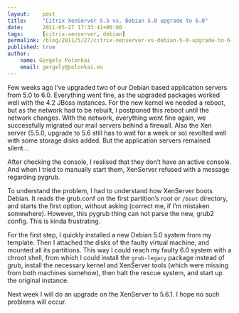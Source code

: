 ```yaml
---
layout:    post
title:     "Citrix XenServer 5.5 vs. Debian 5.0 upgrade to 6.0"
date:      2011-05-27 17:33:41+00:00
tags:      [citrix-xenserver, debian]
permalink: /blog/2011/5/27/citrix-xenserver-vs-debian-5-0-upgrade-to-6-0
published: true
author:
    name: Gergely Polonkai
    email: gergely@polonkai.eu
---
```


Few weeks ago I’ve upgraded two of our Debian based application servers from
5.0 to 6.0. Everything went fine, as the upgraded packages worked well with
the 4.2 JBoss instances. For the new kernel we needed a reboot, but as the
network had to be rebuilt, I postponed this reboot until the network changes.
With the network, everything went fine again, we successfully migrated our
mail servers behind a firewall. Also the Xen server (5.5.0, upgrade to 5.6
still has to wait for a week or so) revolted well with some storage disks
added. But the application servers remained silent…

After checking the console, I realised that they don’t have an active console.
And when I tried to manually start them, XenServer refused with a message
regarding pygrub.

To understand the problem, I had to understand how XenServer boots Debian. It
reads the grub.conf on the first partition’s root or `/boot` directory, and
starts the first option, without asking (correct me, if I’m mistaken
somewhere). However, this pygrub thing can not parse the new, grub2 config.
This is kinda frustrating.

For the first step, I quickly installed a new Debian 5.0 system from my
template. Then I attached the disks of the faulty virtual machine, and mounted
all its partitions. This way I could reach my faulty 6.0 system with a chroot
shell, from which I could install the `grub-legacy` package instead of grub,
install the necessary kernel and XenServer tools (which were missing from both
machines somehow), then halt the rescue system, and start up the original
instance.

Next week I will do an upgrade on the XenServer to 5.6.1. I hope no such
problems will occur.
